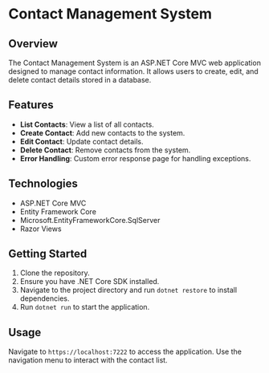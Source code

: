 # Contact Management System

## Overview
The Contact Management System is an ASP.NET Core MVC web application designed to manage contact information. It allows users to create, edit, and delete contact details stored in a database.

## Features
- **List Contacts**: View a list of all contacts.
- **Create Contact**: Add new contacts to the system.
- **Edit Contact**: Update contact details.
- **Delete Contact**: Remove contacts from the system.
- **Error Handling**: Custom error response page for handling exceptions.

## Technologies
- ASP.NET Core MVC
- Entity Framework Core
- Microsoft.EntityFrameworkCore.SqlServer
- Razor Views


## Getting Started
1. Clone the repository.
2. Ensure you have .NET Core SDK installed.
3. Navigate to the project directory and run `dotnet restore` to install dependencies.
4. Run `dotnet run` to start the application.

## Usage
Navigate to `https://localhost:7222` to access the application. Use the navigation menu to interact with the contact list.

